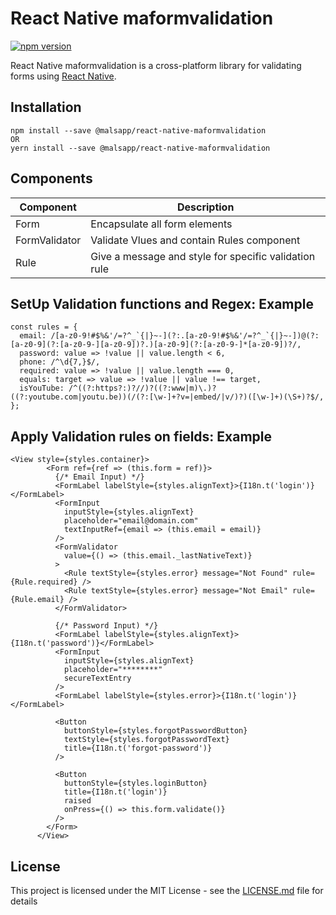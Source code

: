 # React Native maformvalidation #
[![npm version](https://badge.fury.io/js/react-native-maformvalidation.svg)](https://badge.fury.io/js/react-native-maformvalidation)

React Native maformvalidation is a cross-platform library for validating forms using [React Native](https://github.com/facebook/react-native).

<a name='Installation'></a>
## Installation ##
```
npm install --save @malsapp/react-native-maformvalidation 
OR
yern install --save @malsapp/react-native-maformvalidation 
```

## Components
Component | Description
------------ | -------------
Form | Encapsulate all form elements 
FormValidator | Validate Vlues and contain Rules component 
Rule | Give a message and style for specific validation rule 

<a name='SetUp Validation functions and Regex'></a>
## SetUp Validation functions and Regex: Example ##
```
const rules = {
  email: /[a-z0-9!#$%&'/=?^_`{|}~-](?:.[a-z0-9!#$%&'/=?^_`{|}~-])@(?:[a-z0-9](?:[a-z0-9-][a-z0-9])?.)[a-z0-9](?:[a-z0-9-]*[a-z0-9])?/,
  password: value => !value || value.length < 6,
  phone: /^\d{7,}$/,
  required: value => !value || value.length === 0,
  equals: target => value => !value || value !== target,
  isYouTube: /^((?:https?:)?//)?((?:www|m)\.)?((?:youtube.com|youtu.be))(/(?:[\w-]+?v=|embed/|v/)?)([\w-]+)(\S+)?$/, 
};
```

<a name='Apply Validation rules on fields'></a>
## Apply Validation rules on fields: Example ##
```
<View style={styles.container}>
        <Form ref={ref => (this.form = ref)}>
          {/* Email Input) */}
          <FormLabel labelStyle={styles.alignText}>{I18n.t('login')}</FormLabel>
          <FormInput
            inputStyle={styles.alignText}
            placeholder="email@domain.com"
            textInputRef={email => (this.email = email)}
          />
          <FormValidator
            value={() => (this.email._lastNativeText)}
          >
            <Rule textStyle={styles.error} message="Not Found" rule={Rule.required} />
            <Rule textStyle={styles.error} message="Not Email" rule={Rule.email} />
          </FormValidator>

          {/* Password Input) */}
          <FormLabel labelStyle={styles.alignText}>{I18n.t('password')}</FormLabel>
          <FormInput
            inputStyle={styles.alignText}
            placeholder="********"
            secureTextEntry
          />
          <FormLabel labelStyle={styles.error}>{I18n.t('login')}</FormLabel>

          <Button
            buttonStyle={styles.forgotPasswordButton}
            textStyle={styles.forgotPasswordText}
            title={I18n.t('forgot-password')}
          />

          <Button
            buttonStyle={styles.loginButton}
            title={I18n.t('login')}
            raised
            onPress={() => this.form.validate()}
          />
        </Form>
      </View>
```

## License

This project is licensed under the MIT License - see the [LICENSE.md](LICENSE.md) file for details

